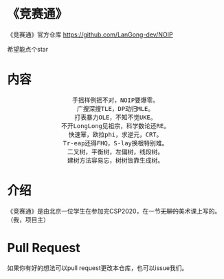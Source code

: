 # 《竞赛通》
《竞赛通》官方仓库 https://github.com/LanGong-dev/NOIP

希望能点个star

# 内容

<center><pre>
手摇样例摇不对，NOIP要爆零。
广搜深搜TLE，DP动归MLE。
打表暴力OLE，不知不觉UKE。
不开LongLong见祖宗，科学数论还RE。
快速幂，欧拉phi，求逆元，CRT。
Tr-eap还得FHQ，S-lay换根特别难。
二叉树，平衡树，左偏树，线段树。
建树方法容易忘，树树皆靠生成树。
</pre></center>

# 介绍

《竞赛通》是由北京一位学生在参加完CSP2020，在一节~~无聊的~~美术课上写的。
（我，项目主）

# Pull Request

如果你有好的想法可以pull request更改本仓库，也可以issue我们。

